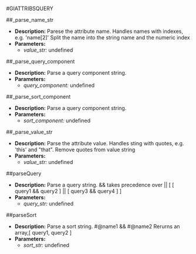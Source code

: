 #GIATTRIBSQUERY    

##_parse_name_str  
* **Description:** Parese the attribute name. Handles names with indexes, e.g. 'name[2]'
Split the name into the string name and the numeric index  
* **Parameters:**  
  * *value_str:* undefined  
  
##_parse_query_component  
* **Description:** Parse a query component string.  
* **Parameters:**  
  * *query_component:* undefined  
  
##_parse_sort_component  
* **Description:** Parse a query component string.  
* **Parameters:**  
  * *sort_component:* undefined  
  
##_parse_value_str  
* **Description:** Parse the attribute value. Handles sting with quotes, e.g. 'this' and "that".
Remove quotes from value string  
* **Parameters:**  
  * *value_str:* undefined  
  
##parseQuery  
* **Description:** Parse a query string.
&& takes precedence over ||
[ [ query1 && query2 ] || [ query3 && query4 ] ]  
* **Parameters:**  
  * *query_str:* undefined  
  
##parseSort  
* **Description:** Parse a sort string. #@name1 && #@name2
Rerurns an array,[ query1, query2 ]  
* **Parameters:**  
  * *sort_str:* undefined  
  
